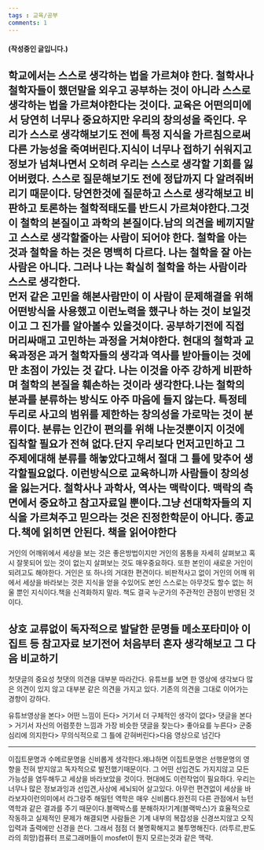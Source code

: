```yaml
---
tags : 교육/공부
comments: 1
---
```


#### (작성중인 글입니다.)  


학교에서는 스스로 생각하는 법을 가르쳐야 한다. 철학사나 철학자들이 했던말을 외우고 공부하는 것이 아니라 스스로 생각하는 법을 가르쳐야한다는 것이다. 교육은 어떤의미에서 당연히 너무나 중요하지만 우리의 창의성을 죽인다. 우리가 스스로 생각해보기도 전에 특정 지식을 가르침으로써 다른 가능성을 죽여버린다.지식이 너무나 접하기 쉬워지고 정보가 넘쳐나면서 오히려 우리는 스스로 생각할 기회를 잃어버렸다. 스스로 질문해보기도 전에 정답까지 다 알려줘버리기 때문이다. 당연한것에 질문하고 스스로 생각해보고 비판하고 토론하는 철학적태도를 반드시 가르쳐야한다.그것이 철학의 본질이고 과학의 본질이다.남의 의견을 베끼지말고 스스로 생각할줄아는 사람이 되어야 한다. 철학을 아는 것과 철학을 하는 것은 명백히 다르다. 나는 철학을 잘 아는 사람은 아니다. 그러나 나는 확실히 철학을 하는 사람이라 스스로 생각한다.  
먼저 같은 고민을 해본사람만이 이 사람이 문제해결을 위해 어떤방식을 사용했고 이런노력을 했구나 하는 것이 보일것이고 그 진가를 알아볼수 있을것이다. 공부하기전에 직접 머리싸매고 고민하는 과정을 거쳐야한다. 현대의 철학과 교육과정은 과거 철학자들의 생각과 역사를 받아들이는 것에만 초점이 가있는 것 같다. 나는 이것을 아주 강하게 비판하며 철학의 본질을 훼손하는 것이라 생각한다.나는 철학의 분과를 분류하는 방식도 아주 마음에 들지 않는다. 특정테두리로 사고의 범위를 제한하는 창의성을 가로막는 것이 분류이다. 분류는 인간이 편의를 위해 나눈것뿐이지 이것에 집착할 필요가 전혀 없다.단지 우리보다 먼저고민하고 그 주제에대해 분류를 해놓았다고해서 절대 그 틀에 맞추어 생각할필요없다. 이런방식으로 교육하니까 사람들이 창의성을 잃는거다. 철학사나 과학사, 역사는 맥락이다. 맥락의 측면에서 중요하고 참고자료일 뿐이다.그냥 선대학자들의 지식을 가르쳐주고 믿으라는 것은 진정한학문이 아니다. 종교다.책에 읽히면 안된다. 책을 읽어야한다  
---
거인의 어깨위에서 세상을 보는 것은 좋은방법이지만 거인의 몸통을 자세히 살펴보고 혹시 잘못되어 있는 것이 없는지 살펴보는 것도 매우중요하다. 또한 본인이 새로운 거인이 되려고도 해야한다. 거인은 또 하나의 거대한 편견이다. 비판적사고 없이 거인의 어깨 위에서 세상을 바라보는 것은 지식을 얻을 수있어도 본인 스스로는 아무것도 할수 없는 허울 뿐인 지식이다.책을 신격화하지 말라. 책도 결국 누군가의 주관적인 관점이 반영된 것이다.

상호 교류없이 독자적으로 발달한 문명들 메소포타미아 이집트 등
참고자료 보기전어 처음부터 혼자 생각해보고 그 다음 비교하기
---

첫댓글의 중요성
첫댓의 의견을 대부분 따라간다. 유튜브를 보면 한 영상에 생각보다 많은 의견이 있지 않고 대부분 같은 의견을 가지고 있다. 기존의 의견을 그대로 이어가는 경향이 강하다.

유튜브영상을 본다> 어떤 느낌이 든다> 거기서 더 구체적인 생각이 없다> 댓글을 본다> 거기서 자신의 어렴풋한 느낌과 가장 비슷한 댓글을 찾는다> 좋아요를 누른다> 군중심리에 의지한다> 무의식적으로 그 틀에 갇혀버린다>다음 영상으로 넘긴다

----

이집트문명과 수메르문명을 신비롭게 생각한다.왜냐하면 이집트문명은 선행문명의 영향을 전혀 받지않고 독자적으로 발전했기때문이다. 그 어떤 선입견도 가지지않고 모든 가능성을 염두해두고 세상을 바라보았을 것이다. 
현대에도 이런작업이 필요하다. 우리는 너무나 많은 정보과잉과 선입견,사상에 세뇌되어 살고있다. 아무런 편견없이 세상을 바라보자이런의미에서 라그랑주 해밀턴 역학은 매우 신비롭다.완전히 다른 관점에서 뉴턴역학과 같은 결과를 주기 때문이다.블랙박스를 분해하자!기계(블랙박스)가 효율적으로 작동하고 실제적인 문제가 해결되면 사람들은 기계 내부의 복잡성을 신경쓰지않고 오직 입력과 출력에만 신경을 쓴다. 그래서 점점 더 불명확해지고 불투명해진다. (라투르,판도라의 희망)컴퓨터 프로그래머들이 mosfet이 뭔지 모르는것과 같은 맥락.


